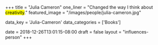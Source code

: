+++
title = "Julia Cameron"
one_liner = "Changed the way I think about <mark>creativity</mark>."
featured_image = "/images/people/julia-cameron.jpg"

data_key = 'Julia-Cameron'
data_categories = ['Books']

date = 2018-12-26T13:01:15-08:00
draft = false
layout = "influences-person"
+++

